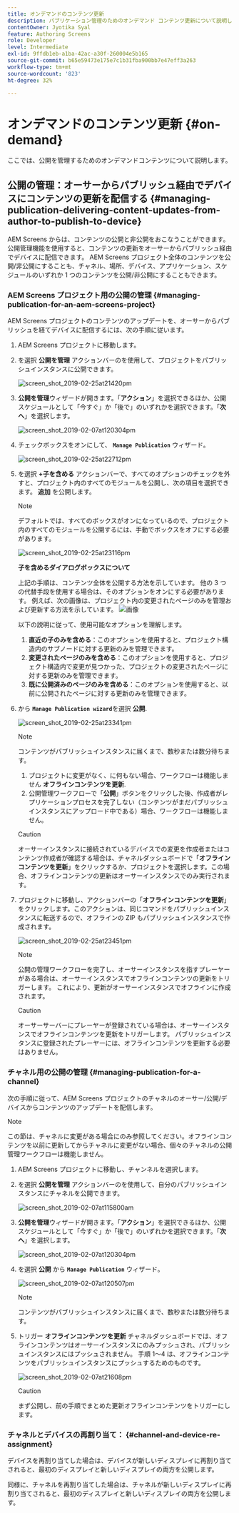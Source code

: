 ```yaml
---
title: オンデマンドのコンテンツ更新
description: パブリケーション管理のためのオンデマンド コンテンツ更新について説明します。
contentOwner: Jyotika Syal
feature: Authoring Screens
role: Developer
level: Intermediate
exl-id: 9ffdb1eb-a1ba-42ac-a30f-260004e5b165
source-git-commit: b65e59473e175e7c1b31fba900bb7e47eff3a263
workflow-type: tm+mt
source-wordcount: '823'
ht-degree: 32%

---
```


# オンデマンドのコンテンツ更新 {#on-demand}

ここでは、公開を管理するためのオンデマンドコンテンツについて説明します。

## 公開の管理：オーサーからパブリッシュ経由でデバイスにコンテンツの更新を配信する {#managing-publication-delivering-content-updates-from-author-to-publish-to-device}

AEM Screens からは、コンテンツの公開と非公開をおこなうことができます。公開管理機能を使用すると、コンテンツの更新をオーサーからパブリッシュ経由でデバイスに配信できます。 AEM Screens プロジェクト全体のコンテンツを公開/非公開にすることも、チャネル、場所、デバイス、アプリケーション、スケジュールのいずれか 1 つのコンテンツを公開/非公開にすることもできます。

### AEM Screens プロジェクト用の公開の管理 {#managing-publication-for-an-aem-screens-project}

AEM Screens プロジェクトのコンテンツのアップデートを、オーサーからパブリッシュを経てデバイスに配信するには、次の手順に従います。

1. AEM Screens プロジェクトに移動します。
1. を選択 **公開を管理** アクションバーのを使用して、プロジェクトをパブリッシュインスタンスに公開できます。

   ![screen_shot_2019-02-25at21420pm](assets/screen_shot_2019-02-25at21420pm.png)

1. **公開を管理**&#x200B;ウィザードが開きます。「**アクション**」を選択できるほか、公開スケジュールとして「今すぐ」か「後で」のいずれかを選択できます。「**次へ**」を選択します。

   ![screen_shot_2019-02-07at120304pm](assets/screen_shot_2019-02-07at120304pm.png)

1. チェックボックスをオンにして、 **`Manage Publication`** ウィザード。

   ![screen_shot_2019-02-25at22712pm](assets/screen_shot_2019-02-25at22712pm.png)

1. を選択 **+子を含める** アクションバーで、すべてのオプションのチェックを外すと、プロジェクト内のすべてのモジュールを公開し、次の項目を選択できます。 **追加** を公開します。

   >[!NOTE]
   >
   >デフォルトでは、すべてのボックスがオンになっているので、プロジェクト内のすべてのモジュールを公開するには、手動でボックスをオフにする必要があります。

   ![screen_shot_2019-02-25at23116pm](assets/screen_shot_2019-02-25at23116pm.png)

   **子を含めるダイアログボックスについて**

   上記の手順は、コンテンツ全体を公開する方法を示しています。 他の 3 つの代替手段を使用する場合は、そのオプションをオンにする必要があります。
例えば、次の画像は、プロジェクト内の変更されたページのみを管理および更新する方法を示しています。
   ![画像](assets/author-publish-manage.png)

   以下の説明に従って、使用可能なオプションを理解します。

   1. **直近の子のみを含める**：このオプションを使用すると、プロジェクト構造内のサブノードに対する更新のみを管理できます。
   1. **変更されたページのみを含める**：このオプションを使用すると、プロジェクト構造内で変更が見つかった、プロジェクトの変更されたページに対する更新のみを管理できます。
   1. **既に公開済みのページのみを含める**：このオプションを使用すると、以前に公開されたページに対する更新のみを管理できます。


1. から **`Manage Publication wizard`**&#x200B;を選択 **公開**.

   ![screen_shot_2019-02-25at23341pm](assets/screen_shot_2019-02-25at23341pm.png)

   >[!NOTE]
   >
   >コンテンツがパブリッシュインスタンスに届くまで、数秒または数分待ちます。
   >
   >
   >    1. プロジェクトに変更がなく、に何もない場合、ワークフローは機能しません **オフラインコンテンツを更新**.
   >    1. 公開管理ワークフローで「**公開**」ボタンをクリックした後、作成者がレプリケーションプロセスを完了しない（コンテンツがまだパブリッシュインスタンスにアップロード中である）場合、ワークフローは機能しません。

   >[!CAUTION]
   >オーサーインスタンスに接続されているデバイスでの変更を作成者またはコンテンツ作成者が確認する場合は、チャネルダッシュボードで「**オフラインコンテンツを更新**」をクリックするか、プロジェクトを選択します。この場合、オフラインコンテンツの更新はオーサーインスタンスでのみ実行されます。

1. プロジェクトに移動し、アクションバーの「**オフラインコンテンツを更新**」をクリックします。このアクションは、同じコマンドをパブリッシュインスタンスに転送するので、オフラインの ZIP もパブリッシュインスタンスで作成されます。

   ![screen_shot_2019-02-25at23451pm](assets/screen_shot_2019-02-25at23451pm.png)


   >[!NOTE]
   >
   >公開の管理ワークフローを完了し、オーサーインスタンスを指すプレーヤーがある場合は、オーサーインスタンスでオフラインコンテンツの更新をトリガーします。 これにより、更新がオーサーインスタンスでオフラインに作成されます。

   >[!CAUTION]
   >
   >オーサーサーバーにプレーヤーが登録されている場合は、オーサーインスタンスでオフラインコンテンツを更新をトリガーします。 パブリッシュインスタンスに登録されたプレーヤーには、オフラインコンテンツを更新する必要はありません。

### チャネル用の公開の管理 {#managing-publication-for-a-channel}

次の手順に従って、AEM Screens プロジェクトのチャネルのオーサー/公開/デバイスからコンテンツのアップデートを配信します。

>[!NOTE]
>
>この節は、チャネルに変更がある場合にのみ参照してください。オフラインコンテンツを以前に更新してからチャネルに変更がない場合、個々のチャネルの公開管理ワークフローは機能しません。

1. AEM Screens プロジェクトに移動し、チャンネルを選択します。
1. を選択 **公開を管理** アクションバーのを使用して、自分のパブリッシュインスタンスにチャネルを公開できます。

   ![screen_shot_2019-02-07at115800am](assets/screen_shot_2019-02-07at115800am.png)

1. **公開を管理**&#x200B;ウィザードが開きます。「**アクション**」を選択できるほか、公開スケジュールとして「今すぐ」か「後で」のいずれかを選択できます。「**次へ**」を選択します。

   ![screen_shot_2019-02-07at120304pm](assets/screen_shot_2019-02-07at120304pm.png)

1. を選択 **公開** から **`Manage Publication`** ウィザード。

   ![screen_shot_2019-02-07at120507pm](assets/screen_shot_2019-02-07at120507pm.png)

   >[!NOTE]
   >
   >コンテンツがパブリッシュインスタンスに届くまで、数秒または数分待ちます。

1. トリガー **オフラインコンテンツを更新** チャネルダッシュボードでは、オフラインコンテンツはオーサーインスタンスにのみプッシュされ、パブリッシュインスタンスにはプッシュされません。 手順 1～4 は、オフラインコンテンツをパブリッシュインスタンスにプッシュするためのものです。

   ![screen_shot_2019-02-07at21608pm](assets/screen_shot_2019-02-07at21608pm.png)

   >[!CAUTION]
   >
   >まず公開し、前の手順でまとめた更新オフラインコンテンツをトリガーにします。

### チャネルとデバイスの再割り当て： {#channel-and-device-re-assignment}

デバイスを再割り当てした場合は、デバイスが新しいディスプレイに再割り当てされると、最初のディスプレイと新しいディスプレイの両方を公開します。

同様に、チャネルを再割り当てした場合は、チャネルが新しいディスプレイに再割り当てされると、最初のディスプレイと新しいディスプレイの両方を公開します。

